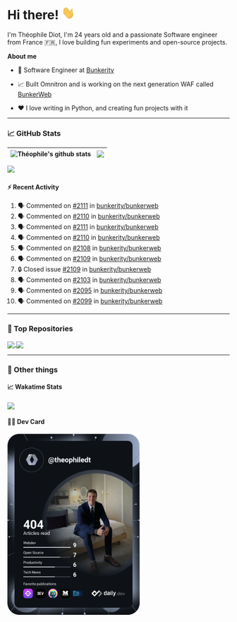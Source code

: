 # Hi there! <img src="./wave.gif" width="30px" height="30px" />

I'm Théophile Diot, I'm 24 years old and a passionate Software engineer from France 🇫🇷, I love building fun experiments and open-source projects.

**About me**

- 💼 Software Engineer at [Bunkerity](https://www.bunkerity.com/)

- 📈 Built Omnitron and is working on the next generation WAF called [BunkerWeb](https://www.bunkerweb.io)

- ❤️ I love writing in Python, and creating fun projects with it

---

### 📈 GitHub Stats

| <img align="center" src="https://github-readme-stats.vercel.app/api?username=TheophileDiot&show_icons=true&include_all_commits=true&theme=algolia&hide_border=true&rank_icon=github" alt="Théophile's github stats" /> | <img align="center" src="https://github-readme-stats.vercel.app/api/top-langs/?username=TheophileDiot&layout=compact&theme=algolia&hide_border=true" /> |
| ---------------------------------------------------------------------------------------------------------------------------------------------------------------------------------------------------------------------- | ------------------------------------------------------------------------------------------------------------------------------------------------------- |

![](https://github-readme-activity-graph.vercel.app/graph?username=TheophileDiot&theme=tokyo-night)

#### :zap: Recent Activity

<!--START_SECTION:activity-->
1. 🗣 Commented on [#2111](https://github.com/bunkerity/bunkerweb/issues/2111#issuecomment-2739651081) in [bunkerity/bunkerweb](https://github.com/bunkerity/bunkerweb)
2. 🗣 Commented on [#2110](https://github.com/bunkerity/bunkerweb/issues/2110#issuecomment-2739601069) in [bunkerity/bunkerweb](https://github.com/bunkerity/bunkerweb)
3. 🗣 Commented on [#2111](https://github.com/bunkerity/bunkerweb/issues/2111#issuecomment-2739582991) in [bunkerity/bunkerweb](https://github.com/bunkerity/bunkerweb)
4. 🗣 Commented on [#2110](https://github.com/bunkerity/bunkerweb/issues/2110#issuecomment-2739572979) in [bunkerity/bunkerweb](https://github.com/bunkerity/bunkerweb)
5. 🗣 Commented on [#2108](https://github.com/bunkerity/bunkerweb/issues/2108#issuecomment-2739564791) in [bunkerity/bunkerweb](https://github.com/bunkerity/bunkerweb)
6. 🗣 Commented on [#2109](https://github.com/bunkerity/bunkerweb/issues/2109#issuecomment-2739560558) in [bunkerity/bunkerweb](https://github.com/bunkerity/bunkerweb)
7. 🔒 Closed issue [#2109](https://github.com/bunkerity/bunkerweb/issues/2109) in [bunkerity/bunkerweb](https://github.com/bunkerity/bunkerweb)
8. 🗣 Commented on [#2103](https://github.com/bunkerity/bunkerweb/issues/2103#issuecomment-2733768036) in [bunkerity/bunkerweb](https://github.com/bunkerity/bunkerweb)
9. 🗣 Commented on [#2095](https://github.com/bunkerity/bunkerweb/issues/2095#issuecomment-2733759474) in [bunkerity/bunkerweb](https://github.com/bunkerity/bunkerweb)
10. 🗣 Commented on [#2099](https://github.com/bunkerity/bunkerweb/issues/2099#issuecomment-2733754046) in [bunkerity/bunkerweb](https://github.com/bunkerity/bunkerweb)
<!--END_SECTION:activity-->

---

### 🔧 Top Repositories

<a href="https://github.com/bunkerity/bunkerweb">
  <img align="center" src="https://github-readme-stats.vercel.app/api/pin/?username=Bunkerity&repo=bunkerweb&theme=algolia" />
</a>
<a href="https://github.com/TheophileDiot/Omnitron">
  <img align="center" src="https://github-readme-stats.vercel.app/api/pin/?username=TheophileDiot&repo=Omnitron&theme=algolia" />
</a>

---

### 🎉 Other things

#### 📈 Wakatime Stats

<a href="https://wakatime.com/@theophile_bunkerity">
  <img align="center" src="https://github-readme-stats.vercel.app/api/wakatime?username=3aa5ce41-c253-43d9-8441-a721e446a45f&layout=compact&theme=algolia" />
</a>

#### 👨‍💻 Dev Card

<a href="https://app.daily.dev/TheophileDt">
  <img src="./devcard.svg" width="300" alt="Théophile Diot's Dev Card"/>
</a>
